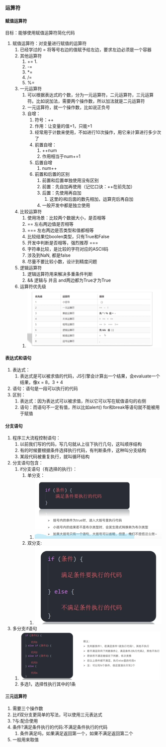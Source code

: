 ### 运算符

#### 赋值运算符

目标：能够使用赋值运算符简化代码

1. 赋值运算符：对变量进行赋值的运算符
   1. 已经学过的 = 将等号右边的值赋予给左边，要求左边必须是一个容器
   2. 其他运算符
      1. +=
         1. 
      2. -=
      3. *=
      4. /=
      5. %=
   3. 一元运算符
      1. 可以根据表达式的个数，分为一元运算符，二元运算符，三元运算符。比如说加法，需要两个操作数，所以加法就是二元运算符
      2. 一元运算符，就一个操作数，比如说正负号
      3. 自增：
         1. 符号：++
         2. 作用：让变量的值+1，只能+1
         3. 经常用于计数来使用，不如进行10次操作，用它来计算进行多少次了
         4. 前置自增：
            1. ++num  
            2. 作用相当于num+=1
         5. 后置自增
            1. num++
         6. 前置和后置的区别
            1. 前置和后置单独使用没有区别
            2. 前置：先自加再使用（记忆口诀：++在前先加）
            3. 后置：先使用再自加
               1. 这里的i和后面的数先相加，运算完后再自加
            4. 一般开发中都是独立使用
   4. 比较运算符
      1. 使用场景：比较两个数据大小，是否相等
      2. == 左右两边值是否相等
      3. === 左右两边是否类型和值都相等
      4. 比较结果位boolen类型，只有True和False
      5. 开发中判断是否相等，强烈推荐 === 
      6. 字符串比较，是比较的字符对应的ASCII码
      7. 涉及到NaN, 都是false
      8. 尽量不要比较小数，设计到精度问题
   5. 逻辑运算符
      1. 逻辑运算符用来解决多重条件判断
      2. && 逻辑与 并且  and两边都为True才为True
   6. 运算符优先级
      1. ![alt text](image.png)

#### 表达式和语句

1. 表达式：
   1. 表达式是可以被求值的代码，JS引擎会计算出一个结果，会evaluate一个结果，像x = 8，3 + 4
2. 语句：语句是一段可以执行的代码
3. 区别：
   1. 表达式：因为表达式可以被求值，所以它可以写在赋值语句的右侧
   2. 语句：而语句不一定有值，所以比如alert() for和break等语句就不能被用于赋值

#### 分支语句

1. 程序三大流程控制语句：
   1. 以前我们写的代码，写几句就从上往下执行几句，这叫顺序结构
   2. 有的时候要根据条件选择执行代码，有判断条件，这种叫分支结构
   3. 某段代码被重复执行，就叫循环结构
2. 分支语句包含：
   1. if分支语句（有选择的执行）：
      1. 单分支：
         1. ![alt text](image-1.png)
      2. 双分支:
         1. ![alt text](image-2.png)
3. 多分支if语句
   1. ![alt text](image-3.png)
   2. 多选1，选择性执行其中的1条


#### 三元运算符

1. 需要三个操作数
2. 比if双分支更简单的写法，可以使用三元表达式
3. ?与:配合使用
4. 条件?满足条件执行的代码:不满足条件执行的代码
   1. 条件满足吗，如果满足返回第一个，如果不满足返回第二个
5. 一般用来取值



    
